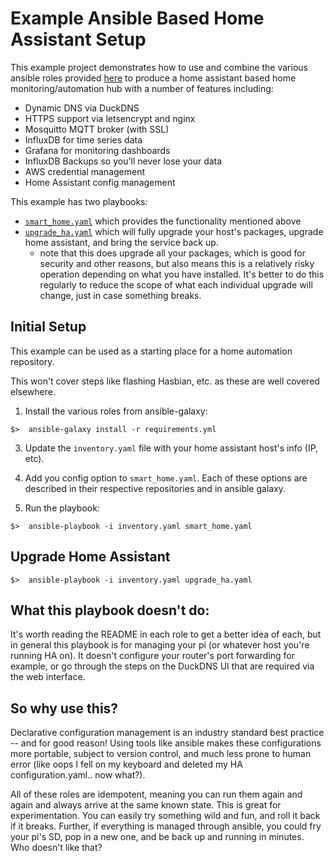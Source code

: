 # Example Ansible Based Home Assistant Setup

This example project demonstrates how to use and combine the various ansible roles provided [here](https://galaxy.ansible.com/mpataki) to produce a home assistant based home monitoring/automation hub with a number of features including:
- Dynamic DNS via DuckDNS
- HTTPS support via letsencrypt and nginx
- Mosquitto MQTT broker (with SSL)
- InfluxDB for time series data
- Grafana for monitoring dashboards
- InfluxDB Backups so you'll never lose your data
- AWS credential management
- Home Assistant config management

This example has two playbooks:
- [`smart_home.yaml`](smart_home.yaml) which provides the functionality mentioned above
- [`upgrade_ha.yaml`](upgrade_ha.yaml) which will fully upgrade your host's packages, upgrade home assistant, and bring the service back up.
  - note that this does upgrade all your packages, which is good for security and other reasons, but also means this is a relatively risky operation depending on what you have installed. It's better to do this regularly to reduce the scope of what each individual upgrade will change, just in case something breaks.

## Initial Setup

This example can be used as a starting place for a home automation repository.

This won't cover steps like flashing Hasbian, etc. as these are well covered elsewhere.

1. Install the various roles from ansible-galaxy:

```
$>  ansible-galaxy install -r requirements.yml

```

3. Update the `inventory.yaml` file with your home assistant host's info (IP, etc).

2. Add you config option to `smart_home.yaml`. Each of these options are described in their respective repositories and in ansible galaxy.

3. Run the playbook:

```
$>  ansible-playbook -i inventory.yaml smart_home.yaml
```

## Upgrade Home Assistant

```
$>  ansible-playbook -i inventory.yaml upgrade_ha.yaml
```

## What this playbook doesn't do:

It's worth reading the README in each role to get a better idea of each, but in general this playbook is for managing your pi (or whatever host you're running HA on). It doesn't configure your router's port forwarding for example, or go through the steps on the DuckDNS UI that are required via the web interface.

## So why use this?

Declarative configuration management is an industry standard best practice -- and for good reason! Using tools like ansible makes these configurations more portable, subject to version control, and much less prone to human error (like oops I fell on my keyboard and deleted my HA configuration.yaml.. now what?).

All of these roles are idempotent, meaning you can run them again and again and always arrive at the same known state. This is great for experimentation. You can easily try something wild and fun, and roll it back if it breaks. Further, if everything is managed through ansible, you could fry your pi's SD, pop in a new one, and be back up and running in minutes. Who doesn't like that?

